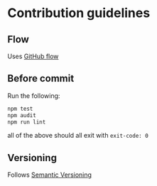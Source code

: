 # Contribution guidelines

## Flow

Uses [GitHub flow][github-flow]

## Before commit

Run the following:

```bash
npm test
npm audit
npm run lint
```

all of the above should all exit with `exit-code: 0`

## Versioning

Follows [Semantic Versioning][semver-2]

[github-flow]: https://docs.github.com/en/get-started/using-github/github-flow
[semver-2]: https://semver.org/
